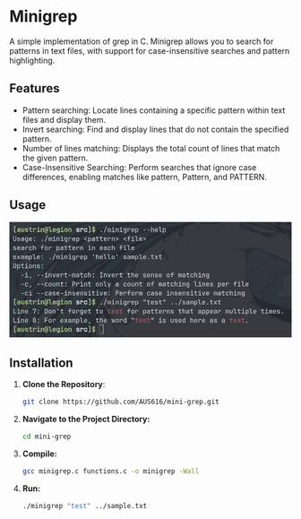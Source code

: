 # Minigrep
A simple implementation of grep in C. Minigrep allows you to search for patterns in text files, with support for case-insensitive searches and pattern highlighting.

## Features
- Pattern searching: Locate lines containing a specific pattern within text files and display them.
- Invert searching: Find and display lines that do not contain the specified pattern.
- Number of lines matching: Displays the total count of lines that match the given pattern.
- Case-Insensitive Searching: Perform searches that ignore case differences, enabling matches like pattern, Pattern, and PATTERN.

## Usage
![usage](screenshots/working.png)


## Installation
1. **Clone the Repository**:
   ```bash
   git clone https://github.com/AUS616/mini-grep.git
2. **Navigate to the Project Directory:**
    ```bash
   cd mini-grep 
3. **Compile:**
   ```bash
   gcc minigrep.c functions.c -o minigrep -Wall       

4. **Run:**
   ```bash
   ./minigrep "test" ../sample.txt
